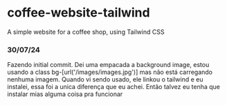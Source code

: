 # coffee-website-tailwind
 A simple website for a coffee shop, using Tailwind CSS



### 30/07/24 
Fazendo initial commit.
Dei uma empacada a background image, estou usando a class bg-[url('/images/images.jpg')] mas não está carregando nenhuma imagem. 
Quando vi sendo usado, ele linkou o tailwind e eu instalei, essa foi a unica diferença que eu achei. Então talvez eu tenha que instalar mias alguma coisa pra funcionar

